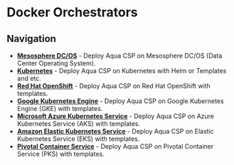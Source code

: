 # Docker Orchestrators

## Navigation

* [**Mesosphere DC/OS**](dcos/) - Deploy Aqua CSP on Mesosphere DC/OS (Data Center Operating System).
* [**Kubernetes**](kubernetes/) - Deploy Aqua CSP on Kubernetes with Helm or Templates and etc.
* [**Red Hat OpenShift**](openshift/) - Deploy Aqua CSP on Red Hat OpenShift with templates.
* [**Google Kubernetes Engine**](gke/) - Deploy Aqua CSP on Google Kubernetes Engine (GKE) with templates.
* [**Microsoft Azure Kubernetes Service**](aks/) - Deploy Aqua CSP on Azure Kubernetes Service (AKS) with templates.
* [**Amazon Elastic Kubernetes Service**](eks/) - Deploy Aqua CSP on Elastic Kubernetes Service (EKS) with templates.
* [**Pivotal Container Service**](pks/) - Deploy Aqua CSP on Pivotal Container Service (PKS) with templates.